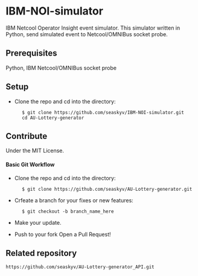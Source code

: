 # IBM-NOI-simulator
IBM Netcool Operator Insight event simulator.
This simulator written in Python, send simulated event to Netcool/OMNIBus socket probe.

## Prerequisites
Python, IBM Netcool/OMNIBus socket probe

## Setup

- Clone the repo and cd into the directory:

```
      $ git clone https://github.com/seaskyv/IBM-NOI-simulator.git
      cd AU-Lottery-generator
```

## Contribute
Under the MIT License. 

#### Basic Git Workflow

- Clone the repo and cd into the directory:

```
      $ git clone https://github.com/seaskyv/AU-Lottery-generator.git
```

- Crfeate a branch for your fixes or new features:

```
      $ git checkout -b branch_name_here
```

- Make your update.

- Push to your fork Open a Pull Request!

## Related repository
```https://github.com/seaskyv/AU-Lottery-generator_API.git```
